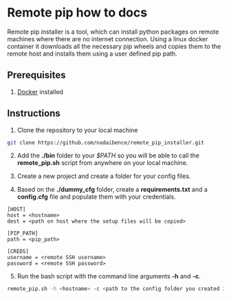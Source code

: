 Remote pip how to docs
===

Remote pip installer is a tool, which can install python packages on remote machines where there are no internet connection. Using a linux docker container it downloads all the necessary pip wheels and copies them to the remote host and installs them using a user defined pip path.

Prerequisites
---

1. [Docker](https://www.docker.com/products/docker-desktop) installed

Instructions
---

1. Clone the repository to your local machine

```bash
git clone https://github.com/nadaibence/remote_pip_installer.git
```

2. Add the **./bin** folder to your _$PATH_ so you will be able to call the **remote_pip.sh** script from anywhere on your local machine.

3. Create a new project and create a folder for your config files.

4. Based on the **./dummy_cfg** folder, create a **requirements.txt** and a **config.cfg** file and populate them with your credentials.

```
[HOST]
host = <hostname>
dest = <path on host where the setup files will be copied>

[PIP_PATH]
path = <pip_path>

[CREDS]
username = <remote SSH username>
password = <remote SSH password>
```

5. Run the bash script with the command line arguments **-h** and **-c**.

```bash
remote_pip.sh -h <hostname> -c <path to the config folder you created in step 4>
```
